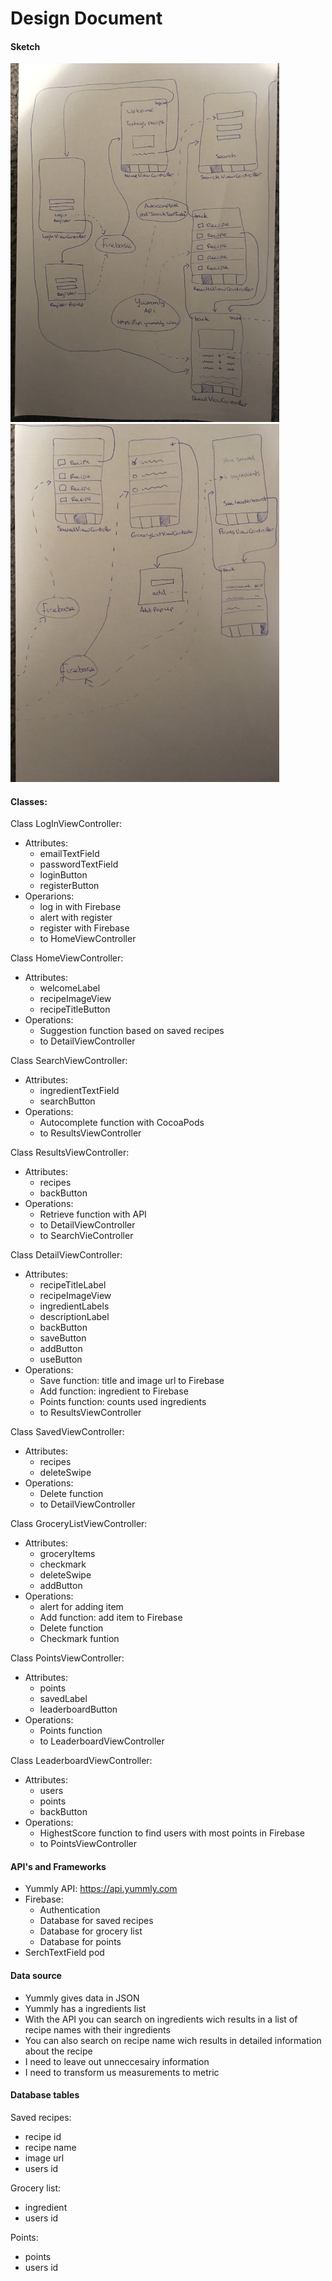 # Design Document  
  
#### Sketch  
<img src=https://github.com/LouiseIris/SaveFoodFindRecipes/blob/master/docs/advancedSketch1.jpg width="430"><img src=https://github.com/LouiseIris/SaveFoodFindRecipes/blob/master/docs/advancedSketch2.jpg width="430">

#### Classes:  
Class LogInViewController:  
* Attributes:
  * emailTextField
  * passwordTextField
  * loginButton
  * registerButton
* Operarions:
  * log in with Firebase
  * alert with register
  * register with Firebase
  * to HomeViewController
  
Class HomeViewController:
* Attributes:
  * welcomeLabel
  * recipeImageView
  * recipeTitleButton
* Operations:
  * Suggestion function based on saved recipes
  * to DetailViewController
  
Class SearchViewController:
* Attributes:
  * ingredientTextField
  * searchButton
* Operations:
  * Autocomplete function with CocoaPods
  * to ResultsViewController
  
Class ResultsViewController:
* Attributes:
  * recipes
  * backButton
* Operations:
  * Retrieve function with API
  * to DetailViewController
  * to SearchVieController
  
Class DetailViewController:
* Attributes:
  * recipeTitleLabel
  * recipeImageView
  * ingredientLabels
  * descriptionLabel
  * backButton
  * saveButton
  * addButton
  * useButton
* Operations:
  * Save function: title and image url to Firebase
  * Add function: ingredient to Firebase
  * Points function: counts used ingredients
  * to ResultsViewController
  
Class SavedViewController:
* Attributes:
  * recipes
  * deleteSwipe
* Operations:
  * Delete function
  * to DetailViewController
  
Class GroceryListViewController:
* Attributes:
  * groceryItems
  * checkmark
  * deleteSwipe
  * addButton
* Operations:
  * alert for adding item
  * Add function: add item to Firebase
  * Delete function
  * Checkmark funtion
  
Class PointsViewController:
* Attributes:
  * points
  * savedLabel
  * leaderboardButton
* Operations:
  * Points function
  * to LeaderboardViewController
  
Class LeaderboardViewController:
* Attributes:
  * users
  * points
  * backButton
* Operations:
  * HighestScore function to find users with most points in Firebase
  * to PointsViewController
  
#### API's and Frameworks  
* Yummly API: https://api.yummly.com
* Firebase:
  * Authentication
  * Database for saved recipes
  * Database for grocery list
  * Database for points
* SerchTextField pod
  
#### Data source  
* Yummly gives data in JSON
* Yummly has a ingredients list
* With the API you can search on ingredients wich results in a list of recipe names with their ingredients
* You can also search on recipe name wich results in detailed information about the recipe
* I need to leave out unneccesairy information
* I need to transform us measurements to metric
  
#### Database tables  
Saved recipes:  
* recipe id
* recipe name
* image url
* users id
  
Grocery list:  
* ingredient
* users id
  
Points:
* points
* users id
